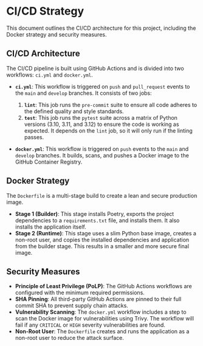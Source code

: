 # CI/CD Strategy

This document outlines the CI/CD architecture for this project, including the Docker strategy and security measures.

## CI/CD Architecture

The CI/CD pipeline is built using GitHub Actions and is divided into two workflows: `ci.yml` and `docker.yml`.

-   **`ci.yml`**: This workflow is triggered on `push` and `pull_request` events to the `main` and `develop` branches. It consists of two jobs:
    1.  **`lint`**: This job runs the `pre-commit` suite to ensure all code adheres to the defined quality and style standards.
    2.  **`test`**: This job runs the `pytest` suite across a matrix of Python versions (3.10, 3.11, and 3.12) to ensure the code is working as expected. It depends on the `lint` job, so it will only run if the linting passes.

-   **`docker.yml`**: This workflow is triggered on `push` events to the `main` and `develop` branches. It builds, scans, and pushes a Docker image to the GitHub Container Registry.

## Docker Strategy

The `Dockerfile` is a multi-stage build to create a lean and secure production image.

-   **Stage 1 (Builder)**: This stage installs Poetry, exports the project dependencies to a `requirements.txt` file, and installs them. It also installs the application itself.
-   **Stage 2 (Runtime)**: This stage uses a slim Python base image, creates a non-root user, and copies the installed dependencies and application from the builder stage. This results in a smaller and more secure final image.

## Security Measures

-   **Principle of Least Privilege (PoLP)**: The GitHub Actions workflows are configured with the minimum required permissions.
-   **SHA Pinning**: All third-party GitHub Actions are pinned to their full commit SHA to prevent supply chain attacks.
-   **Vulnerability Scanning**: The `docker.yml` workflow includes a step to scan the Docker image for vulnerabilities using Trivy. The workflow will fail if any `CRITICAL` or `HIGH` severity vulnerabilities are found.
-   **Non-Root User**: The `Dockerfile` creates and runs the application as a non-root user to reduce the attack surface.
